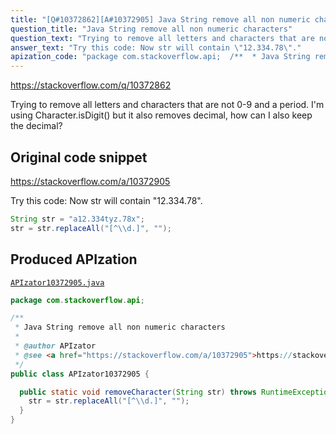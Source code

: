 ```yaml
---
title: "[Q#10372862][A#10372905] Java String remove all non numeric characters"
question_title: "Java String remove all non numeric characters"
question_text: "Trying to remove all letters and characters that are not 0-9 and a period.  I'm using Character.isDigit() but it also removes decimal, how can I also keep the decimal?"
answer_text: "Try this code: Now str will contain \"12.334.78\"."
apization_code: "package com.stackoverflow.api;  /**  * Java String remove all non numeric characters  *  * @author APIzator  * @see <a href=\"https://stackoverflow.com/a/10372905\">https://stackoverflow.com/a/10372905</a>  */ public class APIzator10372905 {    public static void removeCharacter(String str) throws RuntimeException {     str = str.replaceAll(\"[^\\\\d.]\", \"\");   } }"
---
```


https://stackoverflow.com/q/10372862

Trying to remove all letters and characters that are not 0-9 and a period.  I&#x27;m using Character.isDigit() but it also removes decimal, how can I also keep the decimal?



## Original code snippet

https://stackoverflow.com/a/10372905

Try this code:
Now str will contain &quot;12.334.78&quot;.

```java
String str = "a12.334tyz.78x";
str = str.replaceAll("[^\\d.]", "");
```

## Produced APIzation

[`APIzator10372905.java`](https://github.com/pasqualesalza/apization-temp-data/raw/master/apizations/java/APIzator10372905.java)

```java
package com.stackoverflow.api;

/**
 * Java String remove all non numeric characters
 *
 * @author APIzator
 * @see <a href="https://stackoverflow.com/a/10372905">https://stackoverflow.com/a/10372905</a>
 */
public class APIzator10372905 {

  public static void removeCharacter(String str) throws RuntimeException {
    str = str.replaceAll("[^\\d.]", "");
  }
}

```